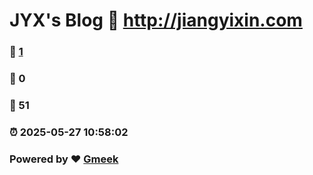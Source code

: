 # JYX's Blog :link: http://jiangyixin.com 
### :page_facing_up: [1](http://jiangyixin.com/tag.html) 
### :speech_balloon: 0 
### :hibiscus: 51 
### :alarm_clock: 2025-05-27 10:58:02 
### Powered by :heart: [Gmeek](https://github.com/Meekdai/Gmeek)
